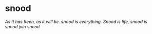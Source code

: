 # snood

*As it has been, as it will be.*
*snood is everything. Snood is life, snood is snood*
*join snood*
